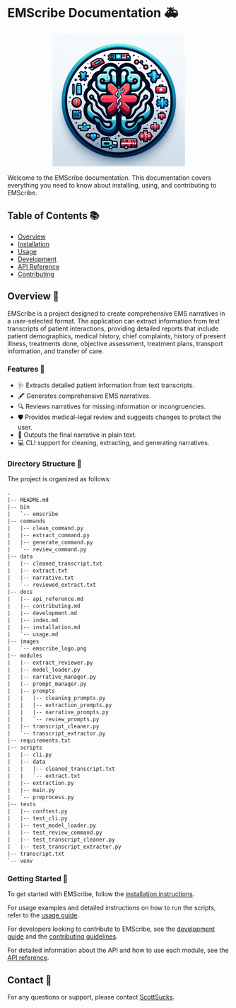 # EMScribe Documentation 🚑

<div style="text-align: center;">
    <img src="images/emscribe_logo.png" alt="EMScribe Logo" width="300"/>
</div>

Welcome to the EMScribe documentation. This documentation covers everything you need to know about installing, using, and contributing to EMScribe.

## Table of Contents 📚

- [Overview](#overview)
- [Installation](installation.md)
- [Usage](usage.md)
- [Development](development.md)
- [API Reference](api_reference.md)
- [Contributing](contributing.md)

## Overview 🌟

EMScribe is a project designed to create comprehensive EMS narratives in a user-selected format. The application can extract information from text transcripts of patient interactions, providing detailed reports that include patient demographics, medical history, chief complaints, history of present illness, treatments done, objective assessment, treatment plans, transport information, and transfer of care.

### Features 🌟

- 🩺 Extracts detailed patient information from text transcripts.
- 🖋️ Generates comprehensive EMS narratives.
- 🔍 Reviews narratives for missing information or incongruencies.
- 🛡️ Provides medical-legal review and suggests changes to protect the user.
- 📄 Outputs the final narrative in plain text.
- 💻 CLI support for cleaning, extracting, and generating narratives.

### Directory Structure 📂

The project is organized as follows:

```plaintext
.
|-- README.md
|-- bin
|   `-- emscribe
|-- commands
|   |-- clean_command.py
|   |-- extract_command.py
|   |-- generate_command.py
|   `-- review_command.py
|-- data
|   |-- cleaned_transcript.txt
|   |-- extract.txt
|   |-- narrative.txt
|   `-- reviewed_extract.txt
|-- docs
|   |-- api_reference.md
|   |-- contributing.md
|   |-- development.md
|   |-- index.md
|   |-- installation.md
|   `-- usage.md
|-- images
|   `-- emscribe_logo.png
|-- modules
|   |-- extract_reviewer.py
|   |-- model_loader.py
|   |-- narrative_manager.py
|   |-- prompt_manager.py
|   |-- prompts
|   |   |-- cleaning_prompts.py
|   |   |-- extraction_prompts.py
|   |   |-- narrative_prompts.py
|   |   `-- review_prompts.py
|   |-- transcript_cleaner.py
|   `-- transcript_extractor.py
|-- requirements.txt
|-- scripts
|   |-- cli.py
|   |-- data
|   |   |-- cleaned_transcript.txt
|   |   `-- extract.txt
|   |-- extraction.py
|   |-- main.py
|   `-- preprocess.py
|-- tests
|   |-- conftest.py
|   |-- test_cli.py
|   |-- test_model_loader.py
|   |-- test_review_command.py
|   |-- test_transcript_cleaner.py
|   |-- test_transcript_extractor.py
|-- transcript.txt
`-- venv
```

### Getting Started 🚀

To get started with EMScribe, follow the [installation instructions](installation.md).

For usage examples and detailed instructions on how to run the scripts, refer to the [usage guide](usage.md).

For developers looking to contribute to EMScribe, see the [development guide](development.md) and the [contributing guidelines](contributing.md).

For detailed information about the API and how to use each module, see the [API reference](api_reference.md).

## Contact 📧

For any questions or support, please contact [ScottSucks](https://github.com/ScottSucksAtProgramming).
